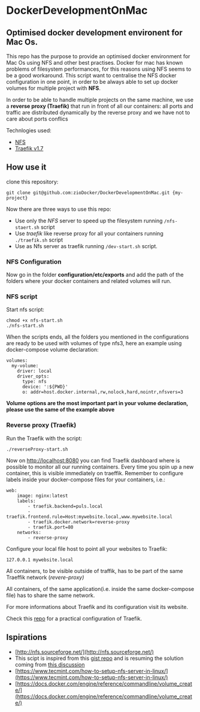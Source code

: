 # DockerDevelopmentOnMac
Optimised docker development environent for Mac Os.
---

This repo has the purpose to provide an optimised docker environment for Mac Os using NFS and other best practises.
Docker for mac has known problems of filesystem performances, for this reasons using NFS seems to be a good workaround.
This script want to centralise the NFS docker configuration in one point, in order to be always able to set up docker
volumes for multiple project with **NFS**.

In order to be able to handle multiple projects on the same machine, we use a **reverse proxy (Traefik)** that run in front of all our 
containers: all ports and traffic  are distributed dynamically by the reverse proxy and we have not to care about ports
 conflics

Technlogies used:
* [NFS](https://en.wikipedia.org/wiki/Network_File_System)
* [Traefik v1.7](https://github.com/containous/traefik)

## How use it
clone this repository:
```
git clone git@github.com:zioDocker/DockerDevelopmentOnMac.git {my-project}
```
Now there are three ways to use this repo:
* Use only the *NFS* server to speed up the filesystem running `/nfs-staert.sh` script
* Use *traefik* like reverse proxy for all your containers running `./traefik.sh` script
* Use as Nfs server as traefik running `/dev-start.sh` script.

### NFS Configuration
Now go in the folder **configuration/etc/exports** and add the path of the folders where your docker containers
and related volumes will run.

### NFS script

Start nfs script:
```
chmod +x nfs-start.sh
./nfs-start.sh
```

When the scripts ends, all the folders you mentioned in the configurations are ready to be used with volumes of type 
nfs3, here an example using docker-compose volume declaration:
```
volumes:
  my-volume:
    driver: local
    driver_opts:
      type: nfs
      device: ':${PWD}'
      o: addr=host.docker.internal,rw,nolock,hard,nointr,nfsvers=3
```

**Volume options are the most important part in your volume declaration, please use the same of the example above**

### Reverse proxy (Traefik)
Run the Traefik with the script:
```
./reverseProxy-start.sh
```

Now on [http://localhost:8080](http://localhost:8080) you can find Traefik dashboard where is possible to monitor 
all our running containers.
Every time you spin up a new container, this is visible immediately on traeffik.
Remember to configure labels inside your docker-compose files for your containers, i.e.:
```
web:
    image: nginx:latest
    labels:
        - traefik.backend=puls.local
        - traefik.frontend.rule=Host:mywebsite.local,www.mywebsite.local
        - traefik.docker.network=reverse-proxy
        - traefik.port=80
    networks:
        - reverse-proxy
```

Configure your local file host to point all your websites to Traefik:
```
127.0.0.1 mywebsite.local
```

All containers, to be visible outside of traffik, has to be part of the same Traeffik network (*revere-proxy)*

All containers, of the same application(i.e. inside the same docker-compose file) has to share the same network.

For more informations about Traefik and its configuration visit its website.

Check this [repo](https://github.com/learning-by-failing/docker-multiapp) for a practical configuration of Traefik.
## Ispirations
- [http://nfs.sourceforge.net/](http://nfs.sourceforge.net/)
- This scipt is inspired from this 
[gist repo](https://gist.github.com/seanhandley/7dad300420e5f8f02e7243b7651c6657#file-setup_native_nfs_docker_osx-sh) 
and is resuming the solution coming from [this discussion](https://github.com/docker/for-mac/issues/1592)
- [https://www.tecmint.com/how-to-setup-nfs-server-in-linux/](https://www.tecmint.com/how-to-setup-nfs-server-in-linux/)
- [https://docs.docker.com/engine/reference/commandline/volume_create/](https://docs.docker.com/engine/reference/commandline/volume_create/)

